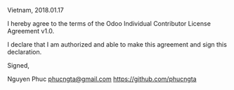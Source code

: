 Vietnam, 2018.01.17

I hereby agree to the terms of the Odoo Individual Contributor License
Agreement v1.0.

I declare that I am authorized and able to make this agreement and sign this
declaration.

Signed,

Nguyen Phuc <phucngta@gmail.com> https://github.com/phucngta